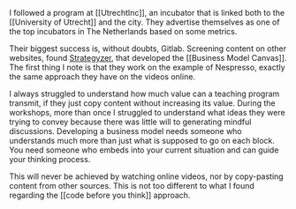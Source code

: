 I followed a program at [[UtrechtInc]], an incubator that is linked both to the [[University of Utrecht]] and the city. They advertise themselves as one of the top incubators in The Netherlands based on some metrics. 

Their biggest success is, without doubts, Gitlab. Screening content on other websites, found [Strategyzer](strategyzer.com), that developed the [[Business Model Canvas]]. The first thing I note is that they work on the example of Nespresso, exactly the same approach they have on the videos online. 

I always struggled to understand how much value can a teaching program transmit, if they just copy content without increasing its value. During the workshops, more than once I struggled to understand what ideas they were trying to convey because there was little will to generating mindful discussions. Developing a business model needs someone who understands much more than just what is supposed to go on each block. You need someone who embeds into your current situation and can guide your thinking process. 

This will never be achieved by watching online videos, nor by copy-pasting content from other sources. This is not too different to what I found regarding the [[code before you think]] approach. 